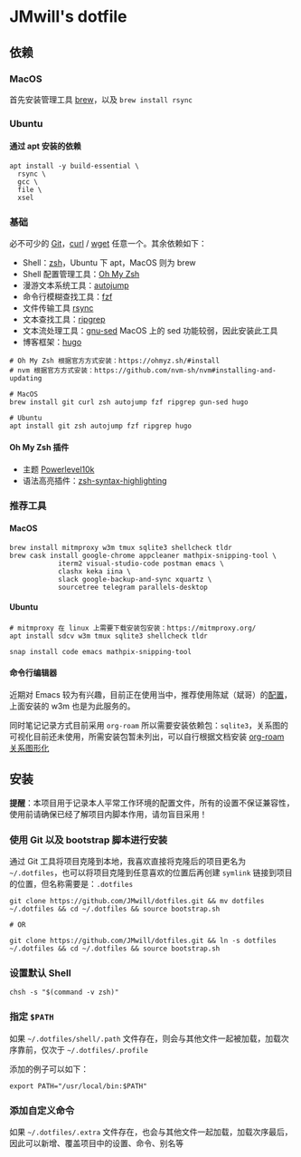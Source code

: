 # JMwill's dotfile

## 依赖

### MacOS

首先安装管理工具 [brew](https://brew.sh/)，以及 `brew install rsync`

### Ubuntu

#### 通过 apt 安装的依赖

```shell
apt install -y build-essential \
  rsync \
  gcc \
  file \
  xsel
```

### 基础

必不可少的 [Git](https://git-scm.com/)，[curl](https://curl.se/) / [wget](https://www.gnu.org/software/wget/) 任意一个。其余依赖如下：

- Shell：[zsh](http://zsh.sourceforge.net/)，Ubuntu 下 apt，MacOS 则为 brew
- Shell 配置管理工具：[Oh My Zsh](https://ohmyz.sh/)
- 漫游文本系统工具：[autojump](https://github.com/wting/autojump)
- 命令行模糊查找工具：[fzf](https://github.com/junegunn/fzf)
- 文件传输工具 [rsync](https://rsync.samba.org/)
- 文本查找工具：[ripgrep](https://github.com/BurntSushi/ripgrep#installation)
- 文本流处理工具：[gnu-sed](https://www.gnu.org/software/sed/) MacOS 上的 sed 功能较弱，因此安装此工具
- 博客框架：[hugo](https://gohugo.io/)

```shell
# Oh My Zsh 根据官方方式安装：https://ohmyz.sh/#install
# nvm 根据官方方式安装：https://github.com/nvm-sh/nvm#installing-and-updating

# MacOS
brew install git curl zsh autojump fzf ripgrep gun-sed hugo

# Ubuntu
apt install git zsh autojump fzf ripgrep hugo
```

#### Oh My Zsh 插件

- 主题 [Powerlevel10k](https://github.com/romkatv/powerlevel10k)
- 语法高亮插件：[zsh-syntax-highlighting](https://github.com/zsh-users/zsh-syntax-highlighting)

### 推荐工具

#### MacOS

```shell
brew install mitmproxy w3m tmux sqlite3 shellcheck tldr
brew cask install google-chrome appcleaner mathpix-snipping-tool \
            iterm2 visual-studio-code postman emacs \
            clashx keka iina \
            slack google-backup-and-sync xquartz \
            sourcetree telegram parallels-desktop
```

#### Ubuntu

```shell
# mitmproxy 在 linux 上需要下载安装包安装：https://mitmproxy.org/
apt install sdcv w3m tmux sqlite3 shellcheck tldr

snap install code emacs mathpix-snipping-tool
```

#### 命令行编辑器

近期对 Emacs 较为有兴趣，目前正在使用当中，推荐使用陈斌（斌哥）的[配置](https://github.com/redguardtoo/emacs.d)，上面安装的 w3m 也是为此服务的。

同时笔记记录方式目前采用 `org-roam` 所以需要安装依赖包：`sqlite3`，关系图的可视化目前还未使用，所需安装包暂未列出，可以自行根据文档安装 [org-roam 关系图形化](https://www.orgroam.com/manual.html#Graphing)


## 安装

**提醒**：本项目用于记录本人平常工作环境的配置文件，所有的设置不保证兼容性，使用前请确保已经了解项目内脚本作用，请勿盲目采用！

### 使用 Git 以及 bootstrap 脚本进行安装

通过 Git 工具将项目克隆到本地，我喜欢直接将克隆后的项目更名为 `~/.dotfiles`，也可以将项目克隆到任意喜欢的位置后再创建 `symlink` 链接到项目的位置，但名称需要是：`.dotfiles`

```shell
git clone https://github.com/JMwill/dotfiles.git && mv dotfiles ~/.dotfiles && cd ~/.dotfiles && source bootstrap.sh

# OR

git clone https://github.com/JMwill/dotfiles.git && ln -s dotfiles ~/.dotfiles && cd ~/.dotfiles && source bootstrap.sh
```

### 设置默认 Shell

```shell
chsh -s "$(command -v zsh)"
```

### 指定 `$PATH`

如果 `~/.dotfiles/shell/.path` 文件存在，则会与其他文件一起被加载，加载次序靠前，仅次于 `~/.dotfiles/.profile`

添加的例子可以如下：

```shell
export PATH="/usr/local/bin:$PATH"
```

### 添加自定义命令

如果 `~/.dotfiles/.extra` 文件存在，也会与其他文件一起加载，加载次序最后，因此可以新增、覆盖项目中的设置、命令、别名等
